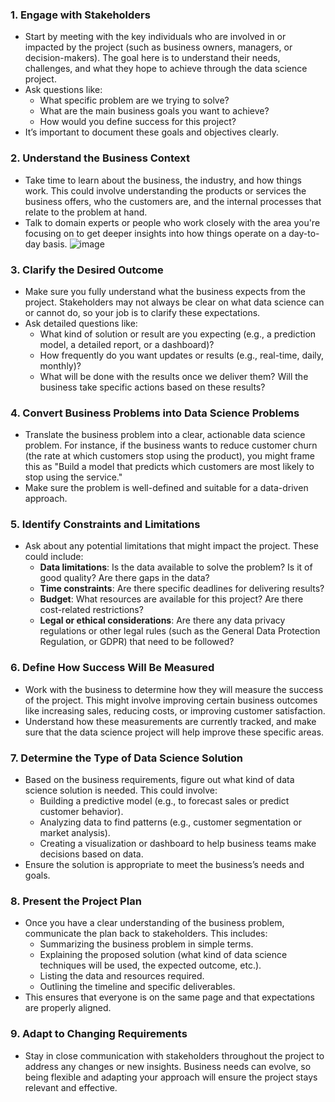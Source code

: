 ### 1. **Engage with Stakeholders**
   - Start by meeting with the key individuals who are involved in or impacted by the project (such as business owners, managers, or decision-makers). The goal here is to understand their needs, challenges, and what they hope to achieve through the data science project.
   - Ask questions like:
     - What specific problem are we trying to solve?
     - What are the main business goals you want to achieve?
     - How would you define success for this project?
   - It’s important to document these goals and objectives clearly.

### 2. **Understand the Business Context**
   - Take time to learn about the business, the industry, and how things work. This could involve understanding the products or services the business offers, who the customers are, and the internal processes that relate to the problem at hand.
   - Talk to domain experts or people who work closely with the area you're focusing on to get deeper insights into how things operate on a day-to-day basis.
![image](https://github.com/user-attachments/assets/2c43c50b-fc4b-40d9-9352-f46f0b7297e5)

### 3. **Clarify the Desired Outcome**
   - Make sure you fully understand what the business expects from the project. Stakeholders may not always be clear on what data science can or cannot do, so your job is to clarify these expectations.
   - Ask detailed questions like:
     - What kind of solution or result are you expecting (e.g., a prediction model, a detailed report, or a dashboard)?
     - How frequently do you want updates or results (e.g., real-time, daily, monthly)?
     - What will be done with the results once we deliver them? Will the business take specific actions based on these results?

### 4. **Convert Business Problems into Data Science Problems**
   - Translate the business problem into a clear, actionable data science problem. For instance, if the business wants to reduce customer churn (the rate at which customers stop using the product), you might frame this as "Build a model that predicts which customers are most likely to stop using the service."
   - Make sure the problem is well-defined and suitable for a data-driven approach.

### 5. **Identify Constraints and Limitations**
   - Ask about any potential limitations that might impact the project. These could include:
     - **Data limitations**: Is the data available to solve the problem? Is it of good quality? Are there gaps in the data?
     - **Time constraints**: Are there specific deadlines for delivering results?
     - **Budget**: What resources are available for this project? Are there cost-related restrictions?
     - **Legal or ethical considerations**: Are there any data privacy regulations or other legal rules (such as the General Data Protection Regulation, or GDPR) that need to be followed?

### 6. **Define How Success Will Be Measured**
   - Work with the business to determine how they will measure the success of the project. This might involve improving certain business outcomes like increasing sales, reducing costs, or improving customer satisfaction.
   - Understand how these measurements are currently tracked, and make sure that the data science project will help improve these specific areas.

### 7. **Determine the Type of Data Science Solution**
   - Based on the business requirements, figure out what kind of data science solution is needed. This could involve:
     - Building a predictive model (e.g., to forecast sales or predict customer behavior).
     - Analyzing data to find patterns (e.g., customer segmentation or market analysis).
     - Creating a visualization or dashboard to help business teams make decisions based on data.
   - Ensure the solution is appropriate to meet the business’s needs and goals.

### 8. **Present the Project Plan**
   - Once you have a clear understanding of the business problem, communicate the plan back to stakeholders. This includes:
     - Summarizing the business problem in simple terms.
     - Explaining the proposed solution (what kind of data science techniques will be used, the expected outcome, etc.).
     - Listing the data and resources required.
     - Outlining the timeline and specific deliverables.
   - This ensures that everyone is on the same page and that expectations are properly aligned.

### 9. **Adapt to Changing Requirements**
   - Stay in close communication with stakeholders throughout the project to address any changes or new insights. Business needs can evolve, so being flexible and adapting your approach will ensure the project stays relevant and effective.

